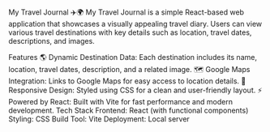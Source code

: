 My Travel Journal ✈️🌍
My Travel Journal is a simple React-based web application that showcases a visually appealing travel diary. Users can view various travel destinations with key details such as location, travel dates, descriptions, and images.

Features
🌎 Dynamic Destination Data: Each destination includes its name, location, travel dates, description, and a related image.
🗺️ Google Maps Integration: Links to Google Maps for easy access to location details.
🎨 Responsive Design: Styled using CSS for a clean and user-friendly layout.
⚡ Powered by React: Built with Vite for fast performance and modern development.
Tech Stack
Frontend: React (with functional components)
Styling: CSS
Build Tool: Vite
Deployment: Local server 

